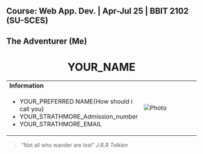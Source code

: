 ## Course: Web App. Dev. | Apr-Jul 25 | BBIT 2102 (SU-SCES)

## The Adventurer (Me)

<h1 align="center">YOUR_NAME</h1>
<table>
  <tbody>
    <tr>
      <td><b>Information</b></td>
      <td width="50%" rowspan="4">
        <img alt="Photo" src="assets/images/REPLACE_WITH_IMAGE_NAME" />
      </td>
    </tr>
    <tr>
      <td>
        <ul>
          <li>YOUR_PREFERRED NAME(How should i call you)</li>
          <li>YOUR_STRATHMORE_Admission_number</li>
          <li>YOUR_STRATHMORE_EMAIL</li>
        </ul>
      </td>
    </tr>
  </tbody>
</table>

> "Not all who wander are lost" _J.R.R Tolkien_